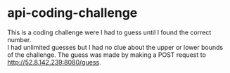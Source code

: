 # api-coding-challenge

This is a coding challenge were I had to guess until I found the correct number.  
I had unlimited guesses but I had no clue about the upper or lower bounds of the challenge.
The guess was made by making a POST request to http://52.8.142.239:8080/guess.

